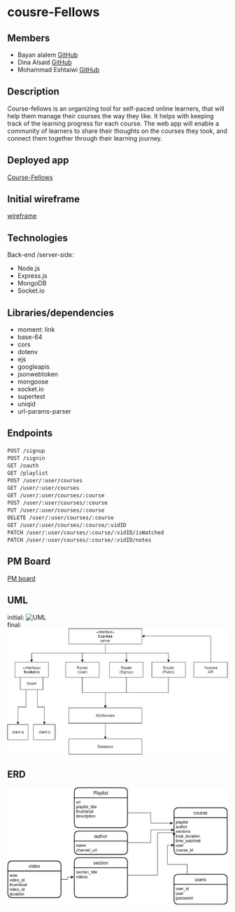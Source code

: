 # cousre-Fellows

## Members

- Bayan alalem [GitHub](https://github.com/bayan-97)
- Dina Alsaid [GitHub](https://github.com/dinaAlsaid)
- Mohammad Eshtaiwi [GitHub](https://github.com/Mohammad-Eshtaiwi)

## Description

Course-fellows is an organizing tool for self-paced online learners, that will help them manage their courses the way they like. It helps with keeping track of the learning progress for each course. The web app will enable a community of learners to share their thoughts on the courses they took, and connect them together through their learning journey.

## Deployed app

[Course-Fellows](https://course-fellows.herokuapp.com/)

## Initial wireframe

[wireframe](https://miro.com/app/board/o9J_lfE_Fpw=/)

## Technologies

Back-end /server-side:

- Node.js
- Express.js
- MongoDB
- Socket.io

## Libraries/dependencies

- moment: link
- base-64
- cors
- dotenv
- ejs
- googleapis
- jsonwebtoken
- mongoose
- socket.io
- supertest
- uniqid
- url-params-parser

## Endpoints

`POST /signup`  
`POST /signin`  
`GET /oauth`  
`GET /playlist`  
`POST /user/:user/courses`  
`GET /user/:user/courses`  
`GET /user/:user/courses/:course`  
`POST /user/:user/courses/:course`  
`PUT /user/:user/courses/:course`  
`DELETE /user/:user/courses/:course`  
`GET /user/:user/courses/:course/:vidID`  
`PATCH /user/:user/courses/:course/:vidID/isWatched`  
`PATCH /user/:user/courses/:course/:vidID/notes`  

## PM Board

[PM board](https://github.com/team-rocket-401d5/cousre-online/projects/1)

## UML

initial: ![UML](./project.png)  
final: ![UML](./proj.png)  

## ERD

![ERD](./Course-ER_Diagram.png)
